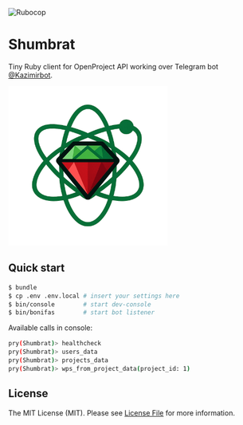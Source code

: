 ![Rubocop](https://github.com/foxweb/shumbrat/workflows/Rubocop/badge.svg)

# Shumbrat

Tiny Ruby client for OpenProject API working over Telegram bot [@Kazimirbot](https://t.me/Kazimirbot).

![Shumbrat logo](/images/shumbrat_logo_small.png)

## Quick start

```sh
$ bundle
$ cp .env .env.local # insert your settings here
$ bin/console        # start dev-console
$ bin/bonifas        # start bot listener
```

Available calls in console:
```sh
pry(Shumbrat)> healthcheck
pry(Shumbrat)> users_data
pry(Shumbrat)> projects_data
pry(Shumbrat)> wps_from_project_data(project_id: 1)
```

## License

The MIT License (MIT). Please see [License File](LICENSE) for more information.
